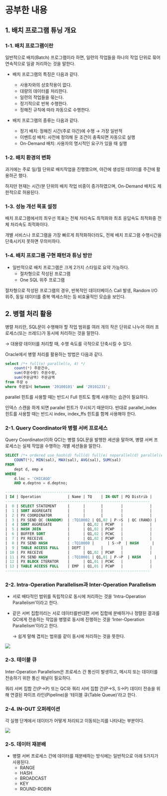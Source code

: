 # 공부한 내용

## 1. 배치 프로그램 튜닝 개요

### 1-1. 배치 프로그램이란

일반적으로 배치(Batch) 프로그램이라 하면, 일련의 작업들을 하나의 작업 단위로 묶어 연속적으로 일괄 처리하는 것을 말한다.

- 배치 프로그램의 특징은 다음과 같다.
    - 사용자와의 상호작용이 없다.
    - 대량의 데이터를 처리한다.
    - 일련의 작업들을 묶는다.
    - 정기적으로 반복 수행한다.
    - 정해진 규칙에 따라 자동으로 수행한다.

- 배치 프로그램의 종류는 다음과 같다.
    - 정기 배치: 정해진 시간(주로 야간)에 수행 → 가장 일반적
    - 이벤트성 배치: 사전에 정의해 둔 조건이 충족되면 자동으로 실행
    - On-Demand 배치: 사용자의 명시적인 요구가 있을 때 실행

### 1-2. 배치 환경의 변화

과거에는 주로 일/월 단위로 배치작업을 진행했으며, 야간에 생성된 데이터를 주간에 활용하곤 했다.

하지만 현재는 시간/분 단위의 배치 작업 비중이 증가하였으며, On-Demand 배치도 제한적으로 허용된다.

### 1-3. 성능 개선 목표 설정

배치 프로그램에서의 최우선 목표는 전체 처리속도 최적화와 최초 응답속도 최적화중 전체 처리속도 최적화이다.

개별 서비스나 프로그램을 가장 빠르게 최적화하더라도, 전체 배치 프로그램 수행시간을 단축시키지 못하면 무의미하다.

### 1-4. 배치 프로그램 구현 패턴과 튜닝 방안

- 일반적으로 배치 프로그램은 크게 2가지 스타일로 요약 가능하다.
    - 절차형으로 작성된 프로그램
    - One SQL 위주 프로그램

절차형으로 작성된 프로그램의 경우, 반복적인 데이터베이스 Call 발생, Random I/O 위주, 동일 데이터를 중복 엑세스하는 등 비효율적인 모습을 보인다.

## 2. 병렬 처리 활용

병렬 처리란, SQL문이 수행해야 할 작업 범위를 여러 개의 작은 단위로 나누어 여러 프로세스(또는 쓰레드)가 동시에 처리하는 것을 말한다.

→ 대용량 데이터를 처리할 때, 수행 속도를 극적으로 단축시킬 수 있다.

Oracle에서 병렬 처리를 활용하는 방법은 다음과 같다.

```sql
select /*+ full(o) parallel(o, 4) */ 
	count(*) 주문건수, 
	sum(주문수량) 주문수량, 
	sum(주문금액) 주문금액 
from 주문 o 
where 주문일시 between '20100101' and '20101231';
```

parallel 힌트를 사용할 때는 반드시 Full 힌트도 함께 사용하는 습관이 필요하다.

인덱스 스캔을 하게 되면 parallel 힌트가 무시되기 때문이다. 반대로 parallel_index 힌트를 사용할 때는 반드시 index, index_ffs 힌트를 함께 사용해야 한다.

### 2-1. **Query Coordinator와 병렬 서버 프로세스**

Query Coordinator(이하 QC)는 병렬 SQL문을 발행한 세션을 말하며, 병렬 서버 프로세스는 실제 작업을 수행하는 개별 세션들을 말한다.

```sql
SELECT /*+ ordered use_hash(d) full(d) full(e) noparallel(d) parallel(e 4) */
    COUNT(*), MIN(sal), MAX(sal), AVG(sal), SUM(sal)
FROM
    dept d, emp e
WHERE
    d.loc = 'CHICAGO'
    AND e.deptno = d.deptno;

-----------------------------------------------------------------
| Id | Operation            | Name | TQ    | IN-OUT | PQ Distrib |
-----------------------------------------------------------------
|  0 | SELECT STATEMENT     |      |       |        |            |
|  1 | SORT AGGREGATE       |      |       |        |            |
|  2 | PX COORDINATOR       |      |       |        |            |
|  3 | PX SEND QC (RANDOM)  | :TQ10002 | Q1,02 | P->S  | QC (RAND) |
|  4 | SORT AGGREGATE       |      | Q1,02 | PCWP   |            |
|  5 | HASH JOIN            |      | Q1,02 | PCWP   |            |
|  6 | BUFFER SORT          |      | Q1,02 | PCWC   |            |
|  7 | PX RECEIVE           |      | Q1,02 | PCWP   |            |
|  8 | PX SEND HASH         | :TQ10000 |      | S->P  | HASH      |
|  9 | TABLE ACCESS FULL    | DEPT |       |        |            |
| 10 | PX RECEIVE           |      | Q1,02 | PCWP   |            |
| 11 | PX SEND HASH         | :TQ10001 | Q1,01 | P->P  | HASH      |
| 12 | PX BLOCK ITERATOR    |      | Q1,01 | PCWC   |            |
| 13 | TABLE ACCESS FULL    | EMP  | Q1,01 | PCWP   |            |
-----------------------------------------------------------------
```

### 2-2. I**ntra-Operation Parallelism과 Inter-Operation Parallelism**

- 서로 배타적인 범위를 독립적으로 동시에 처리하는 것을 ‘Intra-Operation Parallelism’이라고 한다.
- 같은 서버 집합끼리는 서로 데이터를반대편 서버 집합에 분배하거나 정렬된 결과를 QC에게 전송하는 작업을 병렬로 동시에 진행하는 것을 ‘Inter-Operation Parallelism’이라고 한다.

  → 쉽게 말해 겹치는 범위를 같이 동시에 처리하는 것을 뜻한다.


![](https://dataonair.or.kr/publishing/img/knowledge/SQL_410.jpg)

### 2-3. 테이블 큐

Inter-Operation Parallelism은 프로세스 간 통신이 발생하고, 메시지 또는 데이터를 전송하기 위한 통신 채널이 필요하다.

쿼리 서버 집합 간(P→P) 또는 QC와 쿼리 서버 집합 간(P→S, S→P) 데이터 전송을 위해 연결된 파이프 라인(Pipeline)을 ‘테이블 큐(Table Queue)’라고 한다.

### 2-4. **IN-OUT 오퍼레이션**

각 실행 단계에서 데이터가 어떻게 처리되고 이동되는지를 나타내는 부분이다.

![](https://dataonair.or.kr/publishing/img/knowledge/SQL_413.jpg)

### 2-5. 데이터 재분배

- 병렬 서버 프로세스 간에 데이터를 재분배하는 방식에는 일반적으로 아래 5가지가 사용된다.
    - RANGE
    - HASH
    - BROADCAST
    - KEY
    - ROUND-ROBIN










